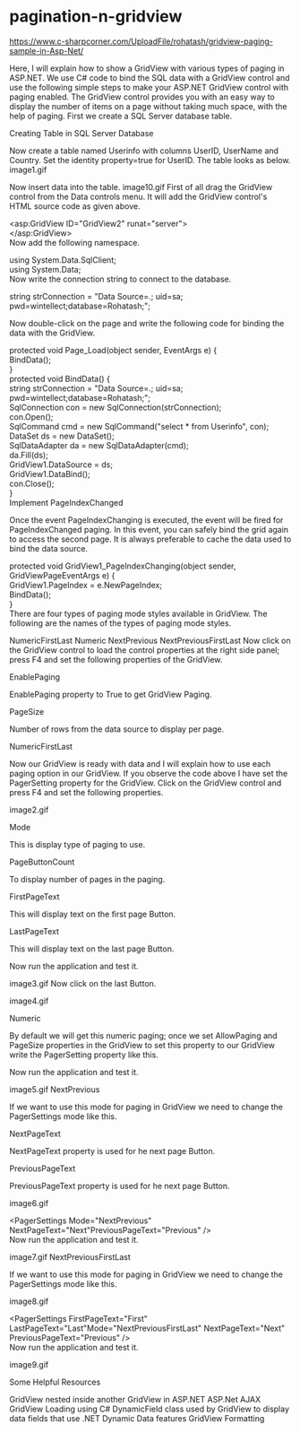 # pagination-n-gridview
https://www.c-sharpcorner.com/UploadFile/rohatash/gridview-paging-sample-in-Asp-Net/


Here, I will explain how to show a GridView with various types of paging in ASP.NET. We use C# code to bind the SQL data with a GridView control and use the following simple steps to make your ASP.NET GridView control with paging enabled. The GridView control provides you with an easy way to display the number of items on a page without taking much space, with the help of paging. First we create a SQL Server database table.

Creating Table in SQL Server Database

Now create a table named Userinfo with columns UserID, UserName and Country. Set the identity property=true for UserID. The table looks as below.
image1.gif

Now insert data into the table.
image10.gif
First of all drag the GridView control from the Data controls menu. It will add the GridView control's HTML source code as given above.

<asp:GridView ID="GridView2" runat="server">  
</asp:GridView>  
Now add the following namespace.

using System.Data.SqlClient;  
using System.Data;  
Now write the connection string to connect to the database.

string strConnection = "Data Source=.; uid=sa; pwd=wintellect;database=Rohatash;";  
 

Now double-click on the page and write the following code for binding the data with the GridView.

protected void Page_Load(object sender, EventArgs e) {  
    BindData();  
}  
protected void BindData() {  
    string strConnection = "Data Source=.; uid=sa; pwd=wintellect;database=Rohatash;";  
    SqlConnection con = new SqlConnection(strConnection);  
    con.Open();  
    SqlCommand cmd = new SqlCommand("select * from Userinfo", con);  
    DataSet ds = new DataSet();  
    SqlDataAdapter da = new SqlDataAdapter(cmd);  
    da.Fill(ds);  
    GridView1.DataSource = ds;  
    GridView1.DataBind();  
    con.Close();  
}  
Implement PageIndexChanged

Once the event PageIndexChanging is executed, the event will be fired for PageIndexChanged paging. In this event, you can safely bind the grid again to access the second page. It is always preferable to cache the data used to bind the data source.

protected void GridView1_PageIndexChanging(object sender, GridViewPageEventArgs e) {  
    GridView1.PageIndex = e.NewPageIndex;  
    BindData();  
}  
There are four types of paging mode styles available in GridView. The following are the names of the types of paging mode styles.

NumericFirstLast
Numeric
NextPrevious
NextPreviousFirstLast
Now click on the GridView control to load the control properties at the right side panel; press F4 and set the following properties of the GridView.

EnablePaging

EnablePaging property to True to get GridView Paging.

PageSize

Number of rows from the data source to display per page.

NumericFirstLast

Now our GridView is ready with data and I will explain how to use each paging option in our GridView. If you observe the code above I have set the PagerSetting property for the GridView. Click on the GridView control and press F4 and set the following properties.

image2.gif
<PagerSettings Mode="NumericFirstLast" PageButtonCount="4" FirstPageText="First" LastPageText="Last"/>  
 

Mode 

This is display type of paging to use.

PageButtonCount 

To display number of pages in the paging.

FirstPageText 

This will display text on the first page Button.

LastPageText 

This will display text on the last page Button.

Now run the application and test it.

image3.gif
Now click on the last Button.

image4.gif

Numeric

By default we will get this numeric paging; once we set AllowPaging and PageSize properties in the GridView to set this property to our GridView write the PagerSetting property like this.

<PagerSettings Mode="Numeric" PageButtonCount="4" />  
 

Now run the application and test it.

image5.gif
NextPrevious

If we want to use this mode for paging in GridView we need to change the PagerSettings mode like this.

NextPageText 

NextPageText property is used for he next page Button.

PreviousPageText 

PreviousPageText property is used for he next page Button.

image6.gif

<PagerSettings Mode="NextPrevious" NextPageText="Next"PreviousPageText="Previous" />  
Now run the application and test it.

image7.gif
NextPreviousFirstLast

If we want to use this mode for paging in GridView we need to change the PagerSettings mode like this.

image8.gif 

<PagerSettings FirstPageText="First" LastPageText="Last"Mode="NextPreviousFirstLast" NextPageText="Next" PreviousPageText="Previous" />  
Now run the application and test it.

image9.gif

Some Helpful Resources

GridView nested inside another GridView in ASP.NET
ASP.Net AJAX GridView Loading using C#
DynamicField class used by GridView to display data fields that use .NET Dynamic Data features
GridView Formatting
